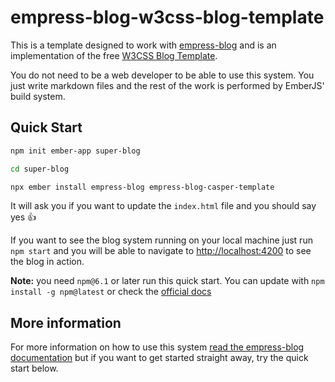 # empress-blog-w3css-blog-template

This is a template designed to work with [empress-blog](https://github.com/empress/empress-blog)
and is an implementation of the free [W3CSS Blog Template](https://www.w3schools.com/w3css/tryw3css_templates_blog.htm).

You do not need to be a web developer to be able to use this system. You just write markdown files
and the rest of the work is performed by EmberJS' build system.

## Quick Start

```sh
npm init ember-app super-blog

cd super-blog

npx ember install empress-blog empress-blog-casper-template
```

It will ask you if you want to update the `index.html` file and you should say yes 👍

If you want to see the blog system running on your local machine just run `npm start` and you will
be able to navigate to  [http://localhost:4200](http://localhost:4200) to see the blog in action.

**Note:** you need `npm@6.1` or later run this quick start. You can update with `npm install -g npm@latest` or check the [official docs](https://docs.npmjs.com/try-the-latest-stable-version-of-npm)

## More information

For more information on how to use this system [read the empress-blog
documentation](https://github.com/empress/empress-blog/blob/master/README.md) but if you want to
get started straight away, try the quick start below.

